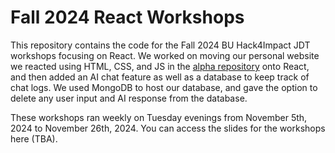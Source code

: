 # Fall 2024 React Workshops
This repository contains the code for the Fall 2024 BU Hack4Impact JDT workshops focusing on React. We worked on moving our personal website we reacted using HTML, CSS, and JS in the [alpha repository](https://github.com/Hack4Impact-BU/JDT-fall-24-alpha/) onto React, and then added an AI chat feature as well as a database to keep track of chat logs. We used MongoDB to host our database, and gave the option to delete any user input and AI response from the database.

These workshops ran weekly on Tuesday evenings from November 5th, 2024 to November 26th, 2024. You can access the slides for the workshops here (TBA).

